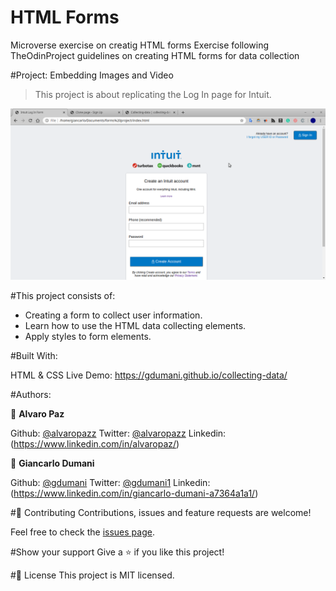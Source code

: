 # HTML Forms
Microverse exercise on creatig HTML forms
Exercise following TheOdinProject guidelines on creating HTML forms for data collection 

#Project: Embedding Images and Video

>This project is about replicating the Log In page for Intuit.

![screenshot](./images/project-screenshot.png)

#This project consists of:
- Creating a form to collect user information.
- Learn how to use the HTML data collecting elements.
- Apply styles to form elements.

#Built With:

HTML & CSS 
Live Demo: 
https://gdumani.github.io/collecting-data/


#Authors:

👤 **Alvaro Paz**

Github: [@alvaropazz](https://github.com/alvaropazz)
Twitter: [@alvaropazz](https://twitter.com/alvaropazz)
Linkedin: (https://www.linkedin.com/in/alvaropaz/)

👤 **Giancarlo Dumani**

Github: [@gdumani](https://github.com/gdumani)
Twitter: [@gdumani1](https://twitter.com/gdumani1)
Linkedin: (https://www.linkedin.com/in/giancarlo-dumani-a7364a1a1/)

#🤝 Contributing
Contributions, issues and feature requests are welcome!

Feel free to check the [issues page](...).

#Show your support
Give a ⭐️ if you like this project!

#📝 License
This project is MIT licensed.